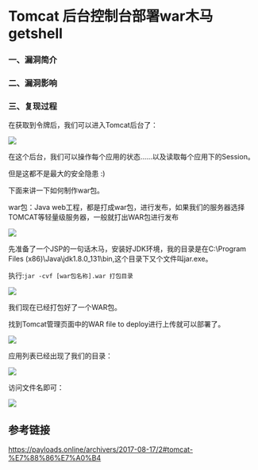 # Tomcat 后台控制台部署war木马getshell

### 一、漏洞简介

### 二、漏洞影响

### 三、复现过程

在获取到令牌后，我们可以进入Tomcat后台了：

![](images/15893691351553.jpg)


在这个后台，我们可以操作每个应用的状态……以及读取每个应用下的Session。

但是这都不是最大的安全隐患 :)

下面来讲一下如何制作war包。

war包：Java web工程，都是打成war包，进行发布，如果我们的服务器选择TOMCAT等轻量级服务器，一般就打出WAR包进行发布

![](images/15893691434954.jpg)


先准备了一个JSP的一句话木马，安装好JDK环境，我的目录是在C:\Program Files (x86)\Java\jdk1.8.0_131\bin,这个目录下又个文件叫jar.exe。

执行:`jar -cvf [war包名称].war 打包目录`

![](images/15893691511482.jpg)


我们现在已经打包好了一个WAR包。

找到Tomcat管理页面中的WAR file to deploy进行上传就可以部署了。

![](images/15893691617838.jpg)


应用列表已经出现了我们的目录：

![](images/15893691692968.jpg)


访问文件名即可：

![](images/15893691756562.jpg)


## 参考链接

https://payloads.online/archivers/2017-08-17/2#tomcat-%E7%88%86%E7%A0%B4